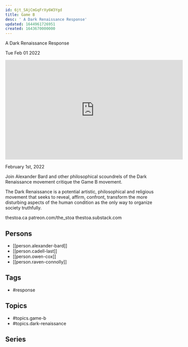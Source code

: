 ```yaml
---
id: 6jt_SAjCmGqFrXy6W3Ygd
title: Game B
desc: ' A Dark Renaissance Response'
updated: 1644961726951
created: 1643670000000
---
```



 A Dark Renaissance Response

Tue Feb 01 2022

<iframe width="560" height="315" src="https://www.youtube.com/embed/xHOQD_rArLM" title="Game B: A Dark Renaissance Response w/ Alexander Bard, Cadell Last, Owen Cox, and Raven Connolly" frameborder="0" allow="accelerometer; autoplay; clipboard-write; encrypted-media; gyroscope; picture-in-picture" allowfullscreen ></iframe>

February 1st, 2022

Join Alexander Bard and other philosophical scoundrels of the Dark Renaissance movement critique the Game B movement.

The Dark Renaissance is a potential artistic, philosophical and religious movement that seeks to reveal, affirm, confront, transform the more disturbing aspects of the human condition as the only way to organize society truthfully.

thestoa.ca
patreon.com/the_stoa
thestoa.substack.com

## Persons

- [[person.alexander-bard]]
- [[person.cadell-last]]
- [[person.owen-cox]]
- [[person.raven-connolly]]

## Tags

- #response

## Topics

- #topics.game-b
- #topics.dark-renaissance

## Series



